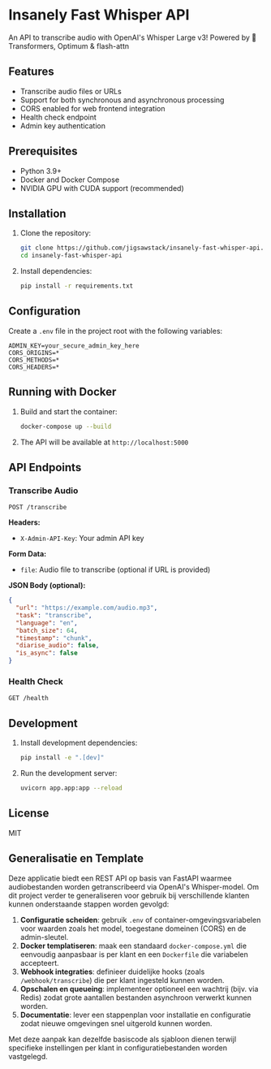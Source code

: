 # Insanely Fast Whisper API

An API to transcribe audio with OpenAI's Whisper Large v3! Powered by 🤗 Transformers, Optimum & flash-attn

## Features

- Transcribe audio files or URLs
- Support for both synchronous and asynchronous processing
- CORS enabled for web frontend integration
- Health check endpoint
- Admin key authentication

## Prerequisites

- Python 3.9+
- Docker and Docker Compose
- NVIDIA GPU with CUDA support (recommended)

## Installation

1. Clone the repository:
   ```bash
   git clone https://github.com/jigsawstack/insanely-fast-whisper-api.git
   cd insanely-fast-whisper-api
   ```

2. Install dependencies:
   ```bash
   pip install -r requirements.txt
   ```

## Configuration

Create a `.env` file in the project root with the following variables:

```env
ADMIN_KEY=your_secure_admin_key_here
CORS_ORIGINS=*
CORS_METHODS=*
CORS_HEADERS=*
```

## Running with Docker

1. Build and start the container:
   ```bash
   docker-compose up --build
   ```

2. The API will be available at `http://localhost:5000`

## API Endpoints

### Transcribe Audio

```
POST /transcribe
```

**Headers:**
- `X-Admin-API-Key`: Your admin API key

**Form Data:**
- `file`: Audio file to transcribe (optional if URL is provided)

**JSON Body (optional):**
```json
{
  "url": "https://example.com/audio.mp3",
  "task": "transcribe",
  "language": "en",
  "batch_size": 64,
  "timestamp": "chunk",
  "diarise_audio": false,
  "is_async": false
}
```

### Health Check

```
GET /health
```

## Development

1. Install development dependencies:
   ```bash
   pip install -e ".[dev]"
   ```

2. Run the development server:
   ```bash
   uvicorn app.app:app --reload
   ```

## License

MIT

## Generalisatie en Template

Deze applicatie biedt een REST API op basis van FastAPI waarmee audiobestanden worden getranscribeerd via OpenAI's Whisper-model.
Om dit project verder te generaliseren voor gebruik bij verschillende klanten kunnen onderstaande stappen worden gevolgd:

1. **Configuratie scheiden**: gebruik `.env` of container-omgevingsvariabelen voor waarden zoals het model, toegestane domeinen (CORS) en de admin-sleutel.
2. **Docker templatiseren**: maak een standaard `docker-compose.yml` die eenvoudig aanpasbaar is per klant en een `Dockerfile` die variabelen accepteert.
3. **Webhook integraties**: definieer duidelijke hooks (zoals `/webhook/transcribe`) die per klant ingesteld kunnen worden.
4. **Opschalen en queueing**: implementeer optioneel een wachtrij (bijv. via Redis) zodat grote aantallen bestanden asynchroon verwerkt kunnen worden.
5. **Documentatie**: lever een stappenplan voor installatie en configuratie zodat nieuwe omgevingen snel uitgerold kunnen worden.

Met deze aanpak kan dezelfde basiscode als sjabloon dienen terwijl specifieke instellingen per klant in configuratiebestanden worden vastgelegd.

